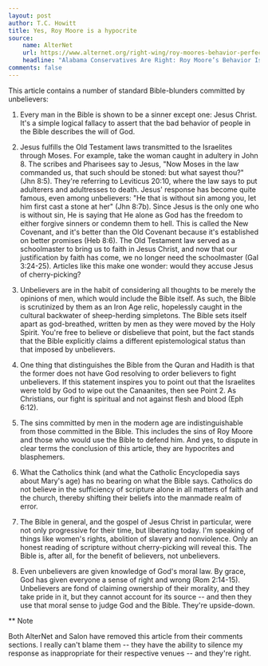 ```yaml
---
layout: post
author: T.C. Howitt
title: Yes, Roy Moore is a hypocrite 
source:
    name: AlterNet
    url: https://www.alternet.org/right-wing/roy-moores-behavior-perfectly-biblical-and-problem
    headline: "Alabama Conservatives Are Right: Roy Moore’s Behavior Is Perfectly Biblical—and That Is the Problem"
comments: false
---
```


This article contains a number of standard Bible-blunders committed by unbelievers:

1. Every man in the Bible is shown to be a sinner except one: Jesus Christ.  It's a simple logical fallacy to assert that the bad behavior of people in the Bible describes the will of God.

2. Jesus fulfills the Old Testament laws transmitted to the Israelites through Moses.  For example, take the woman caught in adultery in John 8.  The scribes and Pharisees say to Jesus, "Now Moses in the law commanded us, that such should be stoned: but what sayest thou?" (Jhn 8:5).  They're referring to Leviticus 20:10, where the law says to put adulterers and adultresses to death.  Jesus' response has become quite famous, even among unbelievers: "He that is without sin among you, let him first cast a stone at her" (Jhn 8:7b).  Since Jesus is the only one who is without sin, He is saying that He alone as God has the freedom to either forgive sinners or condemn them to hell. This is called the New Covenant, and it's better than the Old Covenant because it's established on better promises (Heb 8:6).  The Old Testament law served as a schoolmaster to bring us to faith in Jesus Christ, and now that our justification by faith has come, we no longer need the schoolmaster (Gal 3:24-25). Articles like this make one wonder: would they accuse Jesus of cherry-picking?

3. Unbelievers are in the habit of considering all thoughts to be merely the opinions of men, which would include the Bible itself.  As such, the Bible is scrutinized by them as an Iron Age relic, hopelessly caught in the cultural backwater of sheep-herding simpletons.  The Bible sets itself apart as god-breathed, written by men as they were moved by the Holy Spirit.  You're free to believe or disbelieve that point, but the fact stands that the Bible explicitly claims a different epistemological status than that imposed by unbelievers.

4. One thing that distinguishes the Bible from the Quran and Hadith is that the former does not have God resolving to order believers to fight unbelievers.  If this statement inspires you to point out that the Israelites were told by God to wipe out the Canaanites, then see Point 2.  As Christians, our fight is spiritual and not against flesh and blood (Eph 6:12).

5. The sins committed by men in the modern age are indistinguishable from those committed in the Bible.  This includes the sins of Roy Moore and those who would use the Bible to defend him.  And yes, to dispute in clear terms the conclusion of this article, they are hypocrites and blasphemers.

6. What the Catholics think (and what the Catholic Encyclopedia says about Mary's age) has no bearing on what the Bible says.  Catholics do not believe in the sufficiency of scripture alone in all matters of faith and the church, thereby shifting their beliefs into the manmade realm of error.

7. The Bible in general, and the gospel of Jesus Christ in particular, were not only progressive for their time, but liberating today.  I'm speaking of things like women's rights, abolition of slavery and nonviolence. Only an honest reading of scripture without cherry-picking will reveal this.  The Bible is, after all, for the benefit of believers, not unbelievers.

8. Even unbelievers are given knowledge of God's moral law.  By grace, God has given everyone a sense of right and wrong (Rom 2:14-15).  Unbelievers are fond of claiming ownership of their morality, and they take pride in it, but they cannot account for its source -- and then they use that moral sense to judge God and the Bible.  They're upside-down.

** Note

Both AlterNet and Salon have removed this article from their comments sections.  I really can't blame them -- they have the ability to silence my response as inappropriate for their respective venues -- and they're right.
